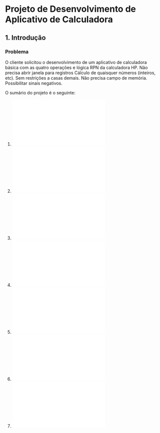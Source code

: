 # Projeto de Desenvolvimento de Aplicativo de Calculadora

## 1. Introdução

### Problema

O cliente solicitou o desenvolvimento de um aplicativo de calculadora básica com as quatro operações e lógica RPN da calculadora HP.
Não precisa abrir janela para registros
Cálculo de quaisquer números (inteiros, etc).
Sem restrições a casas demais.
Não precisa campo de memória.
Possibilitar sinais negativos.

O sumário do projeto é o seguinte:

1. ![Documento de requisitos](1documentoRequisitos.md)
2. ![Projeto de arquitetura](3projArquitetura.md)
3. ![Projeto de dados](4projDados.md)
4. ![Projeto de algoritmos](5projAlgoritmos.md)
5. ![Plano de codificação e testes](6planoCodTestes.md)
6. ![Plano de implantação](7planoImplantacao.md)
7. ![Plano de manutenção](8planoManutencao.md)
